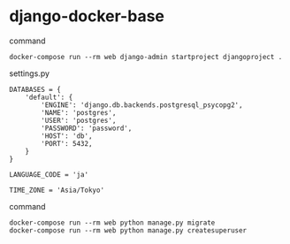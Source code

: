 # django-docker-base
command

    docker-compose run --rm web django-admin startproject djangoproject .
    
settings.py
    
    DATABASES = {
        'default': {
            'ENGINE': 'django.db.backends.postgresql_psycopg2',
            'NAME': 'postgres',
            'USER': 'postgres',
            'PASSWORD': 'password',
            'HOST': 'db',
            'PORT': 5432,
        }
    }

    LANGUAGE_CODE = 'ja'
    
    TIME_ZONE = 'Asia/Tokyo'

command

    docker-compose run --rm web python manage.py migrate
    docker-compose run --rm web python manage.py createsuperuser